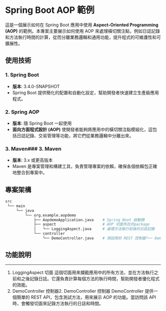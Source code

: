 # Spring Boot AOP 範例

這是一個展示如何在 Spring Boot 應用中使用 **Aspect-Oriented Programming  (AOP)** 的範例。本專案主要展示如何使用 AOP 來處理橫切關注點，例如日誌記錄和方法執行時間的計算，從而分離業務邏輯和通用功能，提升程式的可維護性和可擴展性。

## 使用技術

### 1. **Spring Boot**
- **版本**: 3.4.0-SNAPSHOT
- Spring Boot 提供簡化的配置和自動化設定，幫助開發者快速建立生產級應用程式。

### 2. **Spring AOP**
- **版本**: 隨 Spring Boot 一起使用
- **面向方面程式設計 (AOP)** 使開發者能夠將應用中的橫切關注點模組化，這包括日誌記錄、交易管理等功能，將它們從業務邏輯中分離出來。

### 3. **Maven**### 3. **Maven**
- **版本**: 3.x 或更高版本
- Maven 是專案管理和構建工具，負責管理專案的依賴，確保各個依賴包正確地整合到專案中。



## 專案架構

```bash
src
 └── main
     └── java
         └── org.example.aopdemo
             ├── AopdemoApplication.java    # Spring Boot 啟動類
             ├── aspect                     # AOP 切面所在的package
             │   └── LoggingAspect.java     # 處理方法執行前後的日誌記錄
             └── controller
                 └── DemoController.java    # 測試用的 REST 控制器└── DemoController.java    # 測試用的 REST 控制器
```
## 功能說明

-----
1. LoggingAspect 切面
這個切面用來攔截應用中的所有方法，並在方法執行之前和之後記錄日誌。它還負責計算每個方法的執行時間，幫助開發者優化程式的效能。
2. DemoController 控制器2. DemoController 控制器
DemoController 提供一個簡單的 REST API，包含測試方法，用來展示 AOP 的功能。當訪問該 API 時，會觸發切面來記錄方法執行的日誌和時間。

